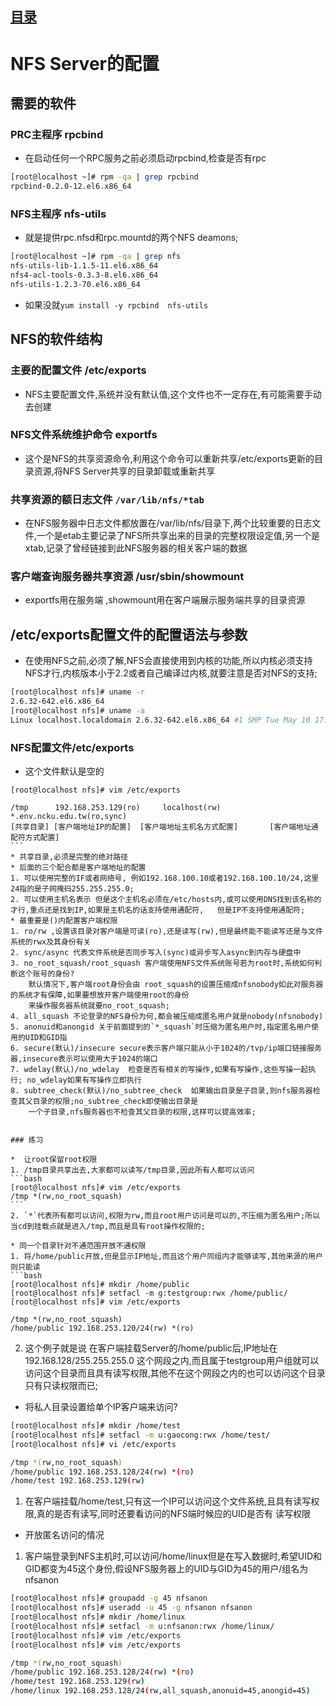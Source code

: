 
## [目录](https://github.com/Letitmiss/FS-learning/blob/master/README.md)

# NFS Server的配置


## 需要的软件

### PRC主程序 rpcbind
* 在启动任何一个RPC服务之前必须启动rpcbind,检查是否有rpc
```bash
[root@localhost ~]# rpm -qa | grep rpcbind
rpcbind-0.2.0-12.el6.x86_64
````

### NFS主程序 nfs-utils
* 就是提供rpc.nfsd和rpc.mountd的两个NFS deamons;
```bash
[root@localhost ~]# rpm -qa | grep nfs
nfs-utils-lib-1.1.5-11.el6.x86_64
nfs4-acl-tools-0.3.3-8.el6.x86_64
nfs-utils-1.2.3-70.el6.x86_64
````
* 如果没就`yum install -y rpcbind  nfs-utils`

## NFS的软件结构

### 主要的配置文件 /etc/exports
* NFS主要配置文件,系统并没有默认值,这个文件也不一定存在,有可能需要手动去创建

### NFS文件系统维护命令 exportfs
* 这个是NFS的共享资源命令,利用这个命令可以重新共享/etc/exports更新的目录资源,将NFS Server共享的目录卸载或重新共享
### 共享资源的额日志文件  `/var/lib/nfs/*tab`
* 在NFS服务器中日志文件都放置在/var/lib/nfs/目录下,两个比较重要的日志文件,一个是etab主要记录了NFS所共享出来的目录的完整权限设定值,另一个是xtab,记录了曾经链接到此NFS服务器的相关客户端的数据

### 客户端查询服务器共享资源 /usr/sbin/showmount
* exportfs用在服务端 ,showmount用在客户端展示服务端共享的目录资源

## /etc/exports配置文件的配置语法与参数

* 在使用NFS之前,必须了解,NFS会直接使用到内核的功能,所以内核必须支持NFS才行,内核版本小于2.2或者自己编译过内核,就要注意是否对NFS的支持;
```bash
[root@localhost nfs]# uname -r
2.6.32-642.el6.x86_64
[root@localhost nfs]# uname -a
Linux localhost.localdomain 2.6.32-642.el6.x86_64 #1 SMP Tue May 10 17:27:01 UTC 2016 x86_64 x86_64 x86_64 GNU/Linux
````

### NFS配置文件/etc/exports

* 这个文件默认是空的
````
[root@localhost nfs]# vim /etc/exports 

/tmp      192.168.253.129(ro)     localhost(rw)           *.env.ncku.edu.tw(ro,sync)
[共享目录] [客户端地址IP的配置]  [客户端地址主机名方式配置]       [客户端地址通配符方式配置]
```
* 共享目录,必须是完整的绝对路径
* 后面的三个配合都是客户端地址的配置
1. 可以使用完整的IF或者网络号, 例如192.168.100.10或者192.168.100.10/24,这里24指的是子网掩码255.255.255.0;
2. 可以使用主机名表示 但是这个主机名必须在/etc/hosts内,或可以使用DNS找到该名称的才行,重点还是找到IP,如果是主机名的话支持使用通配符,   但是IP不支持使用通配符;
* 最重要是()内配置客户端权限
1. ro/rw ,设置该目录对客户端是可读(ro),还是读写(rw),但是最终能不能读写还是与文件系统的rwx及其身份有关
2. sync/async 代表文件系统是否同步写入(sync)或异步写入async到内存与硬盘中
3. no_root_squash/root_squash 客户端使用NFS文件系统账号若为root时,系统如何判断这个账号的身份? 
    默认情况下,客户端root身份会由 root_squash的设置压缩成nfsnobody如此对服务器的系统才有保障,如果要想放开客户端使用root的身份
    来操作服务器系统就要no_root_squash;
4. all_squash 不论登录的NFS身份为何,都会被压缩成匿名用户就是nobody(nfsnobody)
5. anonuid和anongid 关于前面提到的`*_squash`时压缩为匿名用户时,指定匿名用户使用的UID和GID指
6. secure(默认)/insecure secure表示客户端只能从小于1024的/tvp/ip端口链接服务器,insecure表示可以使用大于1024的端口
7. wdelay(默认)/no_wdelay  检查是否有相关的写操作,如果有写操作,这些写操一起执行; no_wdelay如果有写操作立即执行
8. subtree_check(默认)/no_subtree_check  如果输出目录是子目录,则nfs服务器检查其父目录的权限;no_subtree_check即使输出目录是
    一个子目录,nfs服务器也不检查其父目录的权限,这样可以提高效率;


### 练习 

*  让root保留root权限
1. /tmp目录共享出去,大家都可以读写/tmp目录,因此所有人都可以访问
```bash
[root@localhost nfs]# vim /etc/exports 
/tmp *(rw,no_root_squash)
```
2. `*`代表所有都可以访问,权限为rw,而且root用户访问是可以的,不压缩为匿名用户;所以当cd到挂载点就是进入/tmp,而且是具有root操作权限的;

* 同一个目录针对不通范围开放不通权限
1. 将/home/public开放,但是显示IP地址,而且这个用户同组内才能够读写,其他来源的用户则只能读
```bash
[root@localhost nfs]# mkdir /home/public
[root@localhost nfs]# setfacl -m g:testgroup:rwx /home/public/
[root@localhost nfs]# vim /etc/exports 

/tmp *(rw,no_root_squash)
/home/public 192.168.253.120/24(rw) *(ro)
````

2. 这个例子就是说 在客户端挂载Server的/home/public后,IP地址在192.168.128/255.255.255.0 这个网段之内,而且属于testgroup用户组就可以访问这个目录而且具有读写权限,其他不在这个网段之内的也可以访问这个目录只有只读权限而已;

* 将私人目录设置给单个IP客户端来访问?
```bash
[root@localhost nfs]# mkdir /home/test
[root@localhost nfs]# setfacl -m u:gaocong:rwx /home/test/
[root@localhost nfs]# vi /etc/exports 

/tmp *(rw,no_root_squash)
/home/public 192.168.253.128/24(rw) *(ro)
/home/test 192.168.253.129(rw)
````
1. 在客户端挂载/home/test,只有这一个IP可以访问这个文件系统,且具有读写权限,真的是否有读写,同时还要看访问的NFS端时候应的UID是否有
    读写权限
* 开放匿名访问的情况
1. 客户端登录到NFS主机时,可以访问/home/linux但是在写入数据时,希望UID和GID都变为45这个身份,假设NFS服务器上的UID与GID为45的用户/组名为nfsanon
```bash
[root@localhost nfs]# groupadd -g 45 nfsanon
[root@localhost nfs]# useradd -u 45 -g nfsanon nfsanon
[root@localhost nfs]# mkdir /home/linux
[root@localhost nfs]# setfacl -m u:nfsanon:rwx /home/linux/
[root@localhost nfs]# vim /etc/exports 
[root@localhost nfs]# vim /etc/exports 

/tmp *(rw,no_root_squash)
/home/public 192.168.253.128/24(rw) *(ro)
/home/test 192.168.253.129(rw)
/home/linux 192.168.253.128/24(rw,all_squash,anonuid=45,anongid=45)
````

